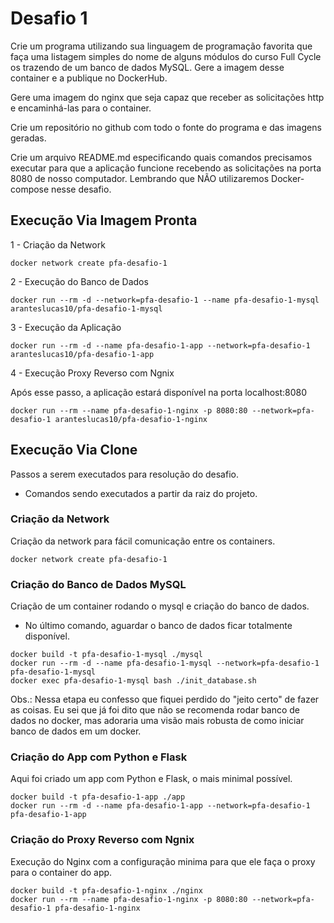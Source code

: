 # Desafio 1

Crie um programa utilizando sua linguagem de programação favorita que faça uma listagem 
simples do nome de alguns módulos do curso Full Cycle os trazendo de um banco de dados MySQL.
Gere a imagem desse container e a publique no DockerHub.

Gere uma imagem do nginx que seja capaz que receber as solicitações http e encaminhá-las para o container.

Crie um repositório no github com todo o fonte do programa e das imagens geradas.

Crie um arquivo README.md especificando quais comandos precisamos executar para que a aplicação 
funcione recebendo as solicitações na porta 8080 de nosso computador. Lembrando que NÃO utilizaremos 
Docker-compose nesse desafio.

## Execução Via Imagem Pronta

1 - Criação da Network

```text
docker network create pfa-desafio-1
```

2 - Execução do Banco de Dados

```text
docker run --rm -d --network=pfa-desafio-1 --name pfa-desafio-1-mysql aranteslucas10/pfa-desafio-1-mysql
```

3 - Execução da Aplicação

```text
docker run --rm -d --name pfa-desafio-1-app --network=pfa-desafio-1 aranteslucas10/pfa-desafio-1-app
```

4 - Execução Proxy Reverso com Ngnix

Após esse passo, a aplicação estará disponível na porta localhost:8080

```text
docker run --rm --name pfa-desafio-1-nginx -p 8080:80 --network=pfa-desafio-1 aranteslucas10/pfa-desafio-1-nginx
```

## Execução Via Clone

Passos a serem executados para resolução do desafio.

* Comandos sendo executados a partir da raiz do projeto.

### Criação da Network

Criação da network para fácil comunicação entre os containers.

```text
docker network create pfa-desafio-1
```

### Criação do Banco de Dados MySQL

Criação de um container rodando o mysql e criação do banco de dados.

* No último comando, aguardar o banco de dados ficar totalmente disponível.

```text
docker build -t pfa-desafio-1-mysql ./mysql
docker run --rm -d --name pfa-desafio-1-mysql --network=pfa-desafio-1 pfa-desafio-1-mysql
docker exec pfa-desafio-1-mysql bash ./init_database.sh
```

Obs.:
Nessa etapa eu confesso que fiquei perdido do "jeito certo" de fazer as coisas.
Eu sei que já foi dito que não se recomenda rodar banco de dados no docker, mas adoraria uma
visão mais robusta de como iniciar banco de dados em um docker.  

### Criação do App com Python e Flask

Aqui foi criado um app com Python e Flask, o mais minimal possível.

```text
docker build -t pfa-desafio-1-app ./app
docker run --rm -d --name pfa-desafio-1-app --network=pfa-desafio-1 pfa-desafio-1-app
```

### Criação do Proxy Reverso com Ngnix

Execução do Nginx com a configuração minima para que ele faça o proxy para o container do app.

```text
docker build -t pfa-desafio-1-nginx ./nginx
docker run --rm --name pfa-desafio-1-nginx -p 8080:80 --network=pfa-desafio-1 pfa-desafio-1-nginx
```
